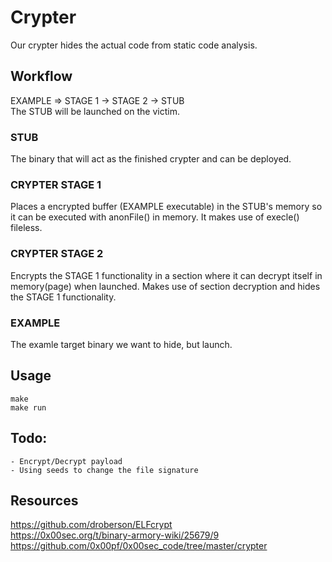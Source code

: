# Crypter
Our crypter hides the actual code from static code analysis.  

## Workflow
EXAMPLE => STAGE 1 -> STAGE 2 -> STUB  
The STUB will be launched on the victim.

### STUB
The binary that will act as the finished crypter and can be deployed.

### CRYPTER STAGE 1
Places a encrypted buffer (EXAMPLE executable) in the STUB's memory so it can be executed with anonFile() in memory. It makes use of execle() fileless. 

### CRYPTER STAGE 2
Encrypts the STAGE 1 functionality in a section where it can decrypt itself in memory(page) when launched. Makes use of section decryption and hides the STAGE 1 functionality. 

### EXAMPLE 
The examle target binary we want to hide, but launch.

## Usage
```
make
make run
```

## Todo:
```
- Encrypt/Decrypt payload
- Using seeds to change the file signature
```

## Resources
https://github.com/droberson/ELFcrypt  
https://0x00sec.org/t/binary-armory-wiki/25679/9  
https://github.com/0x00pf/0x00sec_code/tree/master/crypter  
